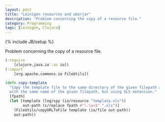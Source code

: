 ```yaml
---
layout: post
title: "Leinigen resources and uberjar"
description: "Problem concerning the copy of a resource file."
category: Programming
tags: [Leinigen, Clojure]
---
```

{% include JB/setup %}

Problem concerning the copy of a resource file.

``` clojure
(:require
    [clojure.java.io :as io])
(:import 
    [org.apache.commons.io FileUtils])

(defn copy-template
  "Copy the template file to the same directory of the given filepath and rename it
  with the same name of the given filepath, but using XLS extension."
  [fpath]
  (let [template (log/spy (io/resource "template.xls"))
        out-path (s/replace fpath #"\.\w+$" ".xls")] 
    (FileUtils/copyURLToFile template (io/file out-path))
    out-path))
```
